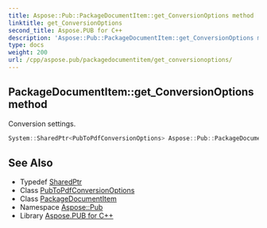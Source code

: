 ```yaml
---
title: Aspose::Pub::PackageDocumentItem::get_ConversionOptions method
linktitle: get_ConversionOptions
second_title: Aspose.PUB for C++
description: 'Aspose::Pub::PackageDocumentItem::get_ConversionOptions method. Conversion settings in C++.'
type: docs
weight: 200
url: /cpp/aspose.pub/packagedocumentitem/get_conversionoptions/
---
```

## PackageDocumentItem::get_ConversionOptions method


Conversion settings.

```cpp
System::SharedPtr<PubToPdfConversionOptions> Aspose::Pub::PackageDocumentItem::get_ConversionOptions() const
```

## See Also

* Typedef [SharedPtr](../../../system/sharedptr/)
* Class [PubToPdfConversionOptions](../../pubtopdfconversionoptions/)
* Class [PackageDocumentItem](../)
* Namespace [Aspose::Pub](../../)
* Library [Aspose.PUB for C++](../../../)
